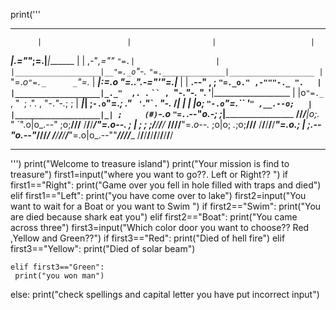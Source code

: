print('''
*******************************************************************************
          |                   |                  |                     |
 _________|________________.=""_;=.______________|_____________________|_______
|                   |  ,-"_,=""     `"=.|                  |
|___________________|__"=._o`"-._        `"=.______________|___________________
          |                `"=._o`"=._      _`"=._                     |
 _________|_____________________:=._o "=._."_.-="'"=.__________________|_______
|                   |    __.--" , ; `"=._o." ,-"""-._ ".   |
|___________________|_._"  ,. .` ` `` ,  `"-._"-._   ". '__|___________________
          |           |o`"=._` , "` `; .". ,  "-._"-._; ;              |
 _________|___________| ;`-.o`"=._; ." ` '`."\` . "-._ /_______________|_______
|                   | |o;    `"-.o`"=._``  '` " ,__.--o;   |
|___________________|_| ;     (#) `-.o `"=.`_.--"_o.-; ;___|___________________
____/______/______/___|o;._    "      `".o|o_.--"    ;o;____/______/______/____
/______/______/______/_"=._o--._        ; | ;        ; ;/______/______/______/_
____/______/______/______/__"=._o--._   ;o|o;     _._;o;____/______/______/____
/______/______/______/______/____"=._o._; | ;_.--"o.--"_/______/______/______/_
____/______/______/______/______/_____"=.o|o_.--""___/______/______/______/____
/______/______/______/______/______/______/______/______/______/______/
******************************************************************************     
''')
print("Welcome to treasure island")
print("Your mission is find to treasure")
first1=input("where you want to go??. Left or Right?? ")
if first1=="Right":
    print("Game over you fell in hole filled with traps and died")
elif first1=="Left":
    print("you have come over to lake")
    first2=input("You want to wait for a Boat or you want to Swim ")
    if first2=="Swim":
     print("You are died because shark eat you")
    elif first2=="Boat":
     print("You came across three")
    first3=input("Which color door you want to choose??  Red ,Yellow and Green??")
    if first3=="Red":
     print("Died of hell fire")
    elif first3=="Yellow":
     print("Died of solar beam")
    
    elif first3=="Green":
     print("you won man")
else:
    print("check spellings and capital letter you have put incorrect input")

